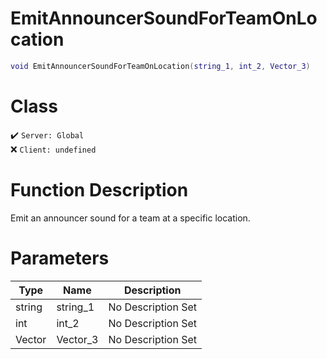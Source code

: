 # EmitAnnouncerSoundForTeamOnLocation
```lua
void EmitAnnouncerSoundForTeamOnLocation(string_1, int_2, Vector_3)
```
# Class
✔️ `Server: Global`  
❌ `Client: undefined`  

# Function Description
Emit an announcer sound for a team at a specific location.
# Parameters
Type|Name|Description
--|--|--
string|string_1|No Description Set
int|int_2|No Description Set
Vector|Vector_3|No Description Set
